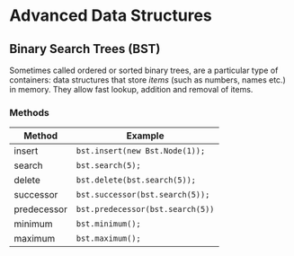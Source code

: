 # Advanced Data Structures

## Binary Search Trees (BST)
Sometimes called ordered or sorted binary trees, are a particular type of containers: data structures that store *items* (such as numbers, names etc.) in memory. They allow fast lookup, addition and removal of items.

### Methods
| Method | Example | 
| ------ | ------- | 
| insert | `bst.insert(new Bst.Node(1));` |
| search | `bst.search(5);` |
| delete | `bst.delete(bst.search(5));` |
| successor | `bst.successor(bst.search(5));` |
| predecessor | `bst.predecessor(bst.search(5))` |
| minimum | `bst.minimum();` |
| maximum | `bst.maximum();` |
